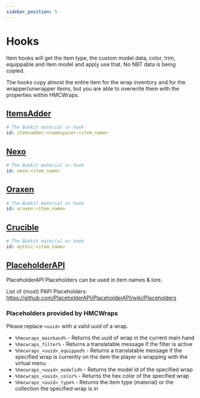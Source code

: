 ```yaml
---
sidebar_position: 5
---
```


# Hooks

Item hooks will get the item type, the custom model data, color, trim, equippable and item model and apply use that. No NBT data is being copied.

The hooks copy almost the entire item for the wrap inventory and for the wrapper/unwrapper items, but you are able to overwrite them with the properties within HMCWraps.

## [ItemsAdder](https://www.spigotmc.org/resources/✨itemsadder⭐emotes-mobs-items-armors-hud-gui-emojis-blocks-wings-hats-liquids.73355/)

```yaml
# The Bukkit material or hook
id: itemsadder:<namespace>:<item_name>
```

## [Nexo](https://docs.nexomc.com)

```yaml
# The Bukkit material or hook
id: nexo:<item_name>
```

## [Oraxen](https://www.spigotmc.org/resources/%E2%80%8D✅-25-☄%EF%B8%8F-oraxen-add-items-blocks-armors-hats-food-furnitures-plants-and-gui.72448/)

```yaml
# The Bukkit material or hook
id: oraxen:<item_name>
```

## [Crucible](https://mythiccraft.io/index.php?resources/crucible-create-unbelievable-mythic-items.2/)

```yaml
# The Bukkit material or hook
id: mythic:<item_name>
```

## [PlaceholderAPI](https://www.spigotmc.org/resources/placeholderapi.6245/)

PlaceholderAPI Placeholders can be used in item names & lore.

List of (most) PAPI Placeholders: https://github.com/PlaceholderAPI/PlaceholderAPI/wiki/Placeholders

### Placeholders provided by HMCWraps
Please replace `<uuid>` with a valid uuid of a wrap.

- `%hmcwraps_mainhand%` - Returns the uuid of wrap in the current main hand
- `%hmcwraps_filter%` - Returns a translatable message if the filter is active
- `%hmcwraps_<uuid>_equipped%` - Returns a translatable message if the specified wrap is currently on the item the player is wrapping with the virtual menu
- `%hmcwraps_<uuid>_modelid%` - Returns the model id of the specified wrap
- `%hmcwraps_<uuid>_color%` - Returns the hex color of the specified wrap
- `%hmcwraps_<uuid>_type%` - Returns the item type (material) or the collection the specified wrap is in 